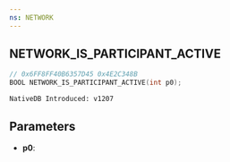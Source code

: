 ```yaml
---
ns: NETWORK
---
```

## NETWORK_IS_PARTICIPANT_ACTIVE

```c
// 0x6FF8FF40B6357D45 0x4E2C348B
BOOL NETWORK_IS_PARTICIPANT_ACTIVE(int p0);
```

```
NativeDB Introduced: v1207
```

## Parameters
* **p0**:
